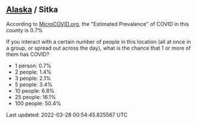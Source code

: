 
## [Alaska](/united-states/alaska) / Sitka

According to [MicroCOVID.org](http://microcovid.org),
the "Estimated Prevalence" of COVID in this county is 0.7%

If you interact with a certain number of people in this location
(all at once in a group, or spread out across the day), what is the chance that
1 or more of them has COVID?

- 1 person: 0.7%
- 2 people: 1.4%
- 3 people: 2.1%
- 5 people: 3.4%
- 10 people: 6.8%
- 25 people: 16.1%
- 100 people: 50.4%

Last updated: 2022-03-28 00:54:45.825567 UTC
